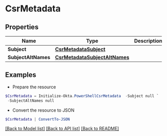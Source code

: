 # CsrMetadata
## Properties

Name | Type | Description | Notes
------------ | ------------- | ------------- | -------------
**Subject** | [**CsrMetadataSubject**](CsrMetadataSubject.md) |  | [optional] 
**SubjectAltNames** | [**CsrMetadataSubjectAltNames**](CsrMetadataSubjectAltNames.md) |  | [optional] 

## Examples

- Prepare the resource
```powershell
$CsrMetadata = Initialize-Okta.PowerShellCsrMetadata  -Subject null `
 -SubjectAltNames null
```

- Convert the resource to JSON
```powershell
$CsrMetadata | ConvertTo-JSON
```

[[Back to Model list]](../README.md#documentation-for-models) [[Back to API list]](../README.md#documentation-for-api-endpoints) [[Back to README]](../README.md)

